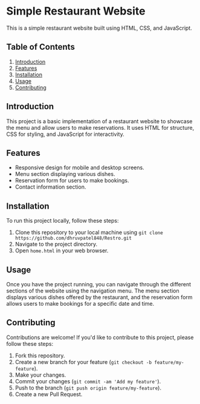 # Simple Restaurant Website

This is a simple restaurant website built using HTML, CSS, and JavaScript.

## Table of Contents
1. [Introduction](#introduction)
2. [Features](#features)
3. [Installation](#installation)
4. [Usage](#usage)
5. [Contributing](#contributing)

## Introduction

This project is a basic implementation of a restaurant website to showcase the menu and allow users to make reservations. It uses HTML for structure, CSS for styling, and JavaScript for interactivity.

## Features

- Responsive design for mobile and desktop screens.
- Menu section displaying various dishes.
- Reservation form for users to make bookings.
- Contact information section.

## Installation

To run this project locally, follow these steps:

1. Clone this repository to your local machine using `git clone https://github.com/dhruvpatel848/Restro.git`
2. Navigate to the project directory.
3. Open `home.html` in your web browser.

## Usage

Once you have the project running, you can navigate through the different sections of the website using the navigation menu. The menu section displays various dishes offered by the restaurant, and the reservation form allows users to make bookings for a specific date and time.

## Contributing

Contributions are welcome! If you'd like to contribute to this project, please follow these steps:

1. Fork this repository.
2. Create a new branch for your feature (`git checkout -b feature/my-feature`).
3. Make your changes.
4. Commit your changes (`git commit -am 'Add my feature'`).
5. Push to the branch (`git push origin feature/my-feature`).
6. Create a new Pull Request.
